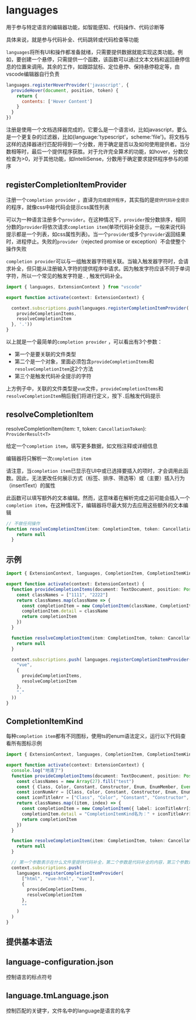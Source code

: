 # languages

用于参与特定语言的编辑器功能，如智能感知、代码操作、代码诊断等

具体来说，就是参与代码补全、代码跳转或代码检查等功能

`languages`将所有UI和操作都准备就绪，只需要提供数据就能实现这类功能。例如，要创建一个悬停，只需提供一个函数，该函数可以通过文本文档和返回悬停信息的位置来调用。其余的工作，如跟踪鼠标、定位悬停、保持悬停稳定等，由vscode编辑器自行负责

```js
languages.registerHoverProvider('javascript', {
  provideHover(document, position, token) {
    return {
      contents: ['Hover Content']
    }
  }
})
```

注册是使用一个文档选择器完成的，它要么是一个语言id，比如javascript，要么是一个更复杂的过滤器，比如{language:'typescript'，scheme:'file'}。将文档与这样的选择器进行匹配将得到一个分数，用于确定是否以及如何使用提供者。当分数相等时，最后一个提供程序获胜。对于允许完全算术的功能，如hover，分数仅检查为>0，对于其他功能，如IntelliSense，分数用于确定要求提供程序参与的顺序

## registerCompletionItemProvider

注册一个`completion provider` ，直译为`完成提供程序`，其实指的是`提供代码补全提示`的程序，就像css中敲代码会提示css属性列表

可以为一种语言注册多个`provider`。在这种情况下，`provider`按分数排序，相同分数的`provider`将依次请求`completion item`(单项代码补全提示，一般来说代码提示都是一个列表，如css属性列表)。当一个`provider`或多个`provider`返回结果时，进程停止。失败的`provider`（rejected promise or exception）不会使整个操作失败

`completion provider`可以与一组触发器字符相关联。当输入触发器字符时，会请求补全，但只能从注册输入字符的提供程序中请求。因为触发字符应该不同于单词字符，所以一个常见的触发字符是`.` , 触发代码补全。

```ts
import { languages, ExtensionContext } from "vscode"

export function activate(context: ExtensionContext) {

  context.subscriptions.push(languages.registerCompletionItemProvider('vue', {
    provideCompletionItems,
    resolveCompletionItem
  }, '.'))
}
```

以上就是一个最简单的`completion provider` ，可以看出有3个参数：

- 第一个是要关联的文件类型
- 第二个是一个对象，里面必须包含`provideCompletionItems`和`resolveCompletionItem`这2个方法
- 第三个是触发代码补全提示的字符

上方例子中，关联的文件类型是`vue`文件，`provideCompletionItems`和`resolveCompletionItem`稍后我们将进行定义，按下`.`后触发代码提示



## resolveCompletionItem

resolveCompletionItem(item: `T`, token: `CancellationToken`): `ProviderResult<T>`

给定一个`completion item`，填写更多数据，如文档注释或详细信息

编辑器将只解析一次`completion item`

请注意，当`completion item`已显示在UI中或已选择要插入的项时，才会调用此函数。因此，无法更改任何展示方式（标签、排序、筛选等）或（主要）插入行为（insertText）的属性

此函数可以填写额外的文本编辑。然而，这意味着在解析完成之前可能会插入一个`completion item`，在这种情况下，编辑器将尽最大努力去应用这些额外的文本编辑

```ts
// 不做任何操作
function resolveCompletionItem(item: CompletionItem, token: CancellationToken) {
    return null
  }
```

## 示例

```ts
import { ExtensionContext, languages, CompletionItem, CompletionItemKind, TextDocument, Position, CancellationToken, CompletionContext } from "vscode"

export function activate(context: ExtensionContext) {
  function provideCompletionItems(document: TextDocument, position: Position, token: CancellationToken, context: CompletionContext) {
    const classNames = ["1111", "2222"]
    return classNames.map(className => {
      const completionItem = new CompletionItem(className, CompletionItemKind.Variable)
      completionItem.detail = className
      return completionItem
    })
  }

  function resolveCompletionItem(item: CompletionItem, token: CancellationToken) {
    return null
  }

  context.subscriptions.push( languages.registerCompletionItemProvider(
    "vue",
    {
      provideCompletionItems,
      resolveCompletionItem
    },
    "."
  ))
}
```

## CompletionItemKind

每种`completion item`都有不同图标，使用ts的enum语法定义，运行以下代码查看所有图标示例

```ts
import { ExtensionContext, languages, CompletionItem, CompletionItemKind, TextDocument, Position, CancellationToken, CompletionContext } from "vscode"

export function activate(context: ExtensionContext) {
  console.log("地涌了")
  function provideCompletionItems(document: TextDocument, position: Position, token: CancellationToken, context: CompletionContext) {
    const classNames = new Array(27).fill("test")
    const { Class, Color, Constant, Constructor, Enum, EnumMember, Event, Field, File, Folder, Function, Interface, Issue, Keyword, Method, Module, Operator, Property, Reference, Snippet, Struct, Text, TypeParameter, Unit, User, Value, Variable } = CompletionItemKind
    const iconNumArr = [Class, Color, Constant, Constructor, Enum, EnumMember, Event, Field, File, Folder, Function, Interface, Issue, Keyword, Method, Module, Operator, Property, Reference, Snippet, Struct, Text, TypeParameter, Unit, User, Value, Variable]
    const iconTitleArr = ["Class", "Color", "Constant", "Constructor", "Enum", "EnumMember", "Event", "Field", "File", "Folder", "Function", "Interface", "Issue", "Keyword", "Method", "Module", "Operator", "Property", "Reference", "Snippet", "Struct", "Text", "TypeParameter", "Unit", "User", "Value", "Variable"]
    return classNames.map((item, index) => {
      const completionItem = new CompletionItem({ label: iconTitleArr[index], description: item }, iconNumArr[index])
      completionItem.detail = "CompletionItemKind名为：" + iconTitleArr[index] + "CompletionItemKind值为：" + iconNumArr[index]
      return completionItem
    })
  }

  function resolveCompletionItem(item: CompletionItem, token: CancellationToken) {
    return null
  }

  // 第一个参数表示在什么文件里提供代码补全，第二个参数是代码补全的内容，第三个参数是如何触发
  context.subscriptions.push(
    languages.registerCompletionItemProvider(
      ["html", "vue-html", "vue"],
      {
        provideCompletionItems,
        resolveCompletionItem
      },
      ""
    )
  )
}
```



## 提供基本语法

## language-configuration.json

控制语言的标点符号

## language.tmLanguage.json

控制匹配的关键字，文件名中的language是语言的名字

